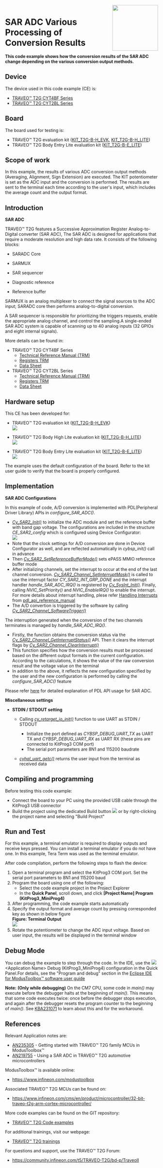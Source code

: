 <img src="./images/IFX_LOGO_600.gif" align="right" width="150"/>

# SAR ADC Various Processing of Conversion Results
**This code example shows how the conversion results of the SAR ADC change depending on the various conversion output methods.** 

## Device
The device used in this code example (CE) is:
- [TRAVEO™ T2G CYT4BF Series](https://www.infineon.com/cms/en/product/microcontroller/32-bit-traveo-t2g-arm-cortex-microcontroller/32-bit-traveo-t2g-arm-cortex-for-body/traveo-t2g-cyt4bf-series/)
- [TRAVEO™ T2G CYT2BL Series](https://www.infineon.com/cms/en/product/microcontroller/32-bit-traveo-t2g-arm-cortex-microcontroller/32-bit-traveo-t2g-arm-cortex-for-body/traveo-t2g-cyt2bl-series/)

## Board
The board used for testing is:
- TRAVEO&trade; T2G evaluation kit ([KIT_T2G-B-H_EVK](https://www.infineon.com/cms/en/product/evaluation-boards/kit_t2g-b-h_evk/), [KIT_T2G-B-H_LITE](https://www.infineon.com/cms/en/product/evaluation-boards/kit_t2g-b-h_lite/))
- TRAVEO&trade; T2G Body Entry Lite evaluation kit ([KIT_T2G-B-E_LITE](https://www.infineon.com/cms/en/product/evaluation-boards/kit_t2g-b-e_lite/))

## Scope of work
In this example, the results of various ADC conversion output methods (Averaging, Alignment, Sign Extension) are executed. The KIT potentiometer is set as the ADC input and the conversion is performed. The results are sent to the terminal each time according to the user's input, which includes the average count and the output format.

## Introduction

**SAR ADC**  

TRAVEO&trade; T2G features a Successive Approximation Register Analog-to-Digital converter (SAR ADC), The SAR ADC is designed for applications that require a moderate resolution and high data rate. It consists of the following blocks:

- SARADC Core

- SARMUX

- SAR sequencer

- Diagnostic reference

- Reference buffer


SARMUX is an analog multiplexer to connect the signal sources to the ADC input; SARADC core then performs analog-to-digital conversion.

A SAR sequencer is responsible for prioritizing the triggers requests, enable the appropriate analog channel, and control the sampling.A single-ended SAR ADC system is capable of scanning up to 40 analog inputs (32 GPIOs and eight internal signals).

More details can be found in:
- TRAVEO&trade; T2G CYT4BF Series
  - [Technical Reference Manual (TRM)](https://www.infineon.com/dgdl/?fileId=5546d4627600a6bc017600bfae720007)
  - [Registers TRM](https://www.infineon.com/dgdl/?fileId=5546d4627600a6bc017600be2aef0004)
  - [Data Sheet](https://www.infineon.com/dgdl/?fileId=5546d46275b79adb0175dc8387f93228)
- TRAVEO&trade; T2G CYT2BL Series
  - [Technical Reference Manual (TRM)](https://www.infineon.com/dgdl/?fileId=5546d462766cbe860176804ea8d27e9b)
  - [Registers TRM](https://www.infineon.com/dgdl/?fileId=5546d4627600a6bc017600b9a0ca0000)
  - [Data Sheet](https://www.infineon.com/dgdl/?fileId=8ac78c8c82ce566401836c4d5e9a46c8)

## Hardware setup
This CE has been developed for:
- TRAVEO&trade; T2G evaluation kit ([KIT_T2G-B-H_EVK](https://www.infineon.com/cms/en/product/evaluation-boards/kit_t2g-b-h_evk/))<BR>
<img src="./images/KIT_T2G-B-H_EVK.gif"/><BR>

- TRAVEO&trade; T2G Body High Lite evaluation kit ([KIT_T2G-B-H_LITE](https://www.infineon.com/cms/en/product/evaluation-boards/kit_t2g-b-h_lite/))<BR>
<img src="./images/KIT_T2G-B-H_LITE.gif"/><BR>

- TRAVEO&trade; T2G Body Entry Lite evaluation kit ([KIT_T2G-B-E_LITE](https://www.infineon.com/cms/en/product/evaluation-boards/kit_t2g-b-e_lite/))<BR>
<img src="./images/KIT_T2G-B-E_LITE.gif"/><BR>

The example uses the default configuration of the board. Refer to the kit user guide to verify that the board is properly configured.

## Implementation

**SAR ADC Configurations**

In this example of code, A/D conversion is implemented with PDL(Peripheral Driver Library) APIs in *configure_SAR_ADC()*.

- <a href="https://infineon.github.io/mtb-pdl-cat1/pdl_api_reference_manual/html/group__group__sar2__functions.html#gad6ddc69b82b06fda5952c5da00de35ed"><i>Cy_SAR2_Init()</i></a> to initialize the ADC module and set the reference buffer with band gap voltage. The configurations are included in the structure *CE_SAR2_config* which is configured using Device Configurator:<BR>
<img src="./images/adc_configuration.png"/><BR>
- Note that the clock settings for A/D conversion are done in Device Configurator as well, and are reflected automatically in *cybsp_init()* call in advance
- Then <a href="https://infineon.github.io/mtb-pdl-cat1/pdl_api_reference_manual/html/group__group__sar2__functions.html#gab2725bd7acf6658c561a1a4614c12c5d"><i>Cy_SAR2_SetReferenceBufferMode()</i></a> sets ePASS MMIO reference buffer mode
- After initializing channels, set the interrupt to occur at the end of the last channel conversion. <a href="https://infineon.github.io/mtb-pdl-cat1/pdl_api_reference_manual/html/group__group__sar2__functions.html#gaec97a2bde0497f5e95deb60a5e9d081a"><i>Cy_SAR2_Channel_SetInterruptMask()</i></a> is called to use the interrupt factor *CY_SAR2_INT_GRP_DONE* and the interrupt handler *handle_SAR_ADC_IRQ()* is registered by <a href="https://infineon.github.io/mtb-pdl-cat1/pdl_api_reference_manual/html/group__group__sysint__functions.html#gab2ff6820a898e9af3f780000054eea5d"><i>Cy_SysInt_Init()</i></a>. Finally, calling *NVIC_SetPriority()* and *NVIC_EnableIRQ()* to enable the interrupt. For more details about interrupt handling, plese refer [Handling Interrupts](https://infineon.github.io/mtb-pdl-cat1/pdl_api_reference_manual/html/group__group__sar.html#group_sar_handle_interrupts) from [pdl_api_reference_manual](https://infineon.github.io/mtb-pdl-cat1/pdl_api_reference_manual/html/)
- The A/D convertion is triggered by the software by calling <a href="https://infineon.github.io/mtb-pdl-cat1/pdl_api_reference_manual/html/group__group__sar2__functions.html#ga07a7023e4f6db655204d25a21b036651"><i>Cy_SAR2_Channel_SoftwareTrigger()</i></a>

The interruption generated when the conversion of the two channels terminates is managed by *handle_SAR_ADC_IRQ()*.

- Firstly, the function obtains the conversion status via the <a href="https://infineon.github.io/mtb-pdl-cat1/pdl_api_reference_manual/html/group__group__sar2__functions.html#gae07d8e288f6863cef7e8fa37fa2c0f55"><i>Cy_SAR2_Channel_GetInterruptStatus()</i></a> API. Then it clears the interrupt flags by <a href="https://infineon.github.io/mtb-pdl-cat1/pdl_api_reference_manual/html/group__group__sar2__functions.html#ga3038fbd14b4fef98a91a8713c559472d"><i> Cy_SAR2_Channel_ClearInterrupt()</i></a>
- This function specifies how the conversion results must be processed based on the different output formats in the current configuration. According to the calculations, it shows the value of the raw conversion result and the voltage value on the terminal
- In addition to the above, it reflects the new configuration specified by the user and the new configuration is performed by calling the *configure_SAR_ADC()* feature

Please refer [here](https://infineon.github.io/mtb-pdl-cat1/pdl_api_reference_manual/html/group__group__sar2.html) for detailed explanation of PDL API usage for SAR ADC.

**Miscellaneous settings**  

- **STDIN / STDOUT setting**

  - Calling <a href="https://infineon.github.io/retarget-io/html/group__group__board__libs.html#ga21265301bf6e9239845227c2aead9293"><i>cy_retarget_io_init()</i></a> function to use UART as STDIN / STDOUT
    - Initialize the port defined as *CYBSP_DEBUG_UART_TX* as UART TX and *CYBSP_DEBUG_UART_RX* as UART RX (these pins are connected to KitProg3 COM port)
    - The serial port parameters are 8N1 and 115200 baudrate

  - <a href="https://infineon.github.io/mtb-hal-cat1/html/group__group__hal__uart.html#ga89108b2d339dc9863ec660588e3a4a12"><i>cyhal_uart_getc()</i></a> returns the user input from the terminal as received data

## Compiling and programming
Before testing this code example:

- Connect the board to your PC using the provided USB cable through the KitProg3 USB connector
- Build the project using the dedicated Build button <img src="./images/build_button.png"/> or by right-clicking the project name and selecting "Build Project"

## Run and Test
For this example, a terminal emulator is required to display outputs and receive keys pressed. You can install a terminal emulator if you do not have one. In this example, Tera Term was used as the terminal emulator.

After code compilation, perform the following steps to flash the device:
1. Open a terminal program and select the KitProg3 COM port. Set the serial port parameters to 8N1 and 115200 baud
2. Program the board using one of the following:
    - Select the code example project in the Project Explorer
    - In the **Quick Panel**, scroll down, and click **[Project Name] Program (KitProg3_MiniProg4)**
3. After programming, the code example starts automatically
4. Specify the output format and average count by pressing corresponded key as shown in below figure
   <BR>**Figure: Terminal Output**<BR>
   <img src="./images/terminal_output.png"/><BR>
5. Rotate the potentiometer to change the ADC input voltage. Based on user input, the results will be displayed in the terminal window

## Debug Mode
You can debug the example to step through the code. In the IDE, use the <img src="./images/debug_mode.png"/>\<Application Name> Debug (KitProg3_MiniProg4) configuration in the Quick Panel.For details, see the "Program and debug" section in the [Eclipse IDE for ModusToolbox™ software user guide](https://www.infineon.com/dgdl/?fileId=8ac78c8c8386267f0183a8d7043b58ee)

**Note:** **(Only while debugging)** On the CM7 CPU, some code in *main()* may execute before the debugger halts at the beginning of *main()*. This means that some code executes twice: once before the debugger stops execution, and again after the debugger resets the program counter to the beginning of *main()*. See [KBA231071](https://community.infineon.com/t5/Knowledge-Base-Articles/PSoC-6-MCU-Code-in-main-executes-before-the-debugger-halts-at-the-first-line-of/ta-p/253856) to learn about this and for the workaround.

## References  
Relevant Application notes are:
- [AN235305](https://www.infineon.com/dgdl/?fileId=8ac78c8c8b6555fe018c1fddd8a72801) - Getting started with TRAVEO&trade; T2G family MCUs in ModusToolbox&trade;
- [AN219755](https://www.infineon.com/dgdl/?fileId=8ac78c8c7cdc391c017d0d3aaebf676a) - Using a SAR ADC in TRAVEO&trade; T2G automotive microcontrollers

ModusToolbox&trade; is available online:
- <https://www.infineon.com/modustoolbox>

Associated TRAVEO&trade; T2G MCUs can be found on:
- <https://www.infineon.com/cms/en/product/microcontroller/32-bit-traveo-t2g-arm-cortex-microcontroller/>

More code examples can be found on the GIT repository:
- [TRAVEO™ T2G Code examples](https://github.com/orgs/Infineon/repositories?q=mtb-t2g-&type=all&language=&sort=)

For additional trainings, visit our webpage:  
- [TRAVEO™ T2G trainings](https://www.infineon.com/cms/en/product/microcontroller/32-bit-traveo-t2g-arm-cortex-microcontroller/32-bit-traveo-t2g-arm-cortex-for-body/traveo-t2g-cyt4bf-series/#!trainings)

For questions and support, use the TRAVEO&trade; T2G Forum:  
- <https://community.infineon.com/t5/TRAVEO-T2G/bd-p/TraveoII>
